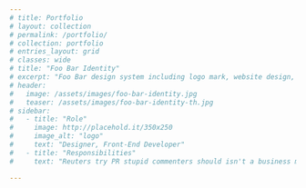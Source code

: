 ```yaml
---
# title: Portfolio
# layout: collection
# permalink: /portfolio/
# collection: portfolio
# entries_layout: grid
# classes: wide
# title: "Foo Bar Identity"
# excerpt: "Foo Bar design system including logo mark, website design, and branding applications."
# header:
#   image: /assets/images/foo-bar-identity.jpg
#   teaser: /assets/images/foo-bar-identity-th.jpg
# sidebar:
#   - title: "Role"
#     image: http://placehold.it/350x250
#     image_alt: "logo"
#     text: "Designer, Front-End Developer"
#   - title: "Responsibilities"
#     text: "Reuters try PR stupid commenters should isn't a business model"

---
```



